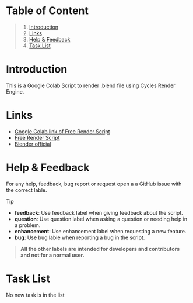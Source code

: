 # Table of Content
  > 1. [Introduction](#introduction)
  > 2. [Links](#Links)
  > 3. [Help & Feedback](#help--feedback)
  > 4. [Task List](#task-list)

# Introduction
This is a Google Colab Script to render .blend file using Cycles Render Engine.

# Links
* [Google Colab link of Free Render Script](https://colab.research.google.com/github/Dev123456689/Google_Colab_Render/blob/main/Free_Render.ipynb)
* [Free Render Script](Free_Render.ipynb)
* [Blender official](https://www.blender.org)

# Help & Feedback 
For any help, feedback, bug report or request open a a GitHub issue with the correct lable.

> [!TIP]
> * **feedback**: Use feedback label when giving feedback about the script.
> * **question**: Use question label when asking a question or needing help in a problem.
> * **enhancement**: Use enhancement label when requesting a new feature.
> * **bug**: Use bug lable when reporting a bug in the script.

> **All the other labels are intended for developers and contributors and not for a normal user.**

# Task List
No new task is in the list

 
